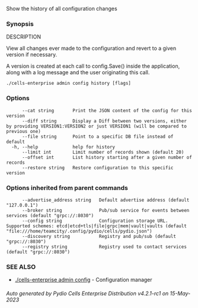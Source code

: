 Show the history of all configuration changes

### Synopsis


DESCRIPTION

  View all changes ever made to the configuration and revert to a given version if necessary.

  A version is created at each call to config.Save() inside the application, along with a log message
  and the user originating this call.


```
./cells-enterprise admin config history [flags]
```

### Options

```
      --cat string       Print the JSON content of the config for this version
      --diff string      Display a Diff between two versions, either by providing VERSION1:VERSION2 or just VERSION1 (will be compared to previous one)
      --file string      Point to a specific DB file instead of default
  -h, --help             help for history
      --limit int        Limit number of records shown (default 20)
      --offset int       List history starting after a given number of records
      --restore string   Restore configuration to this specific version
```

### Options inherited from parent commands

```
      --advertise_address string   Default advertise address (default "127.0.0.1")
      --broker string              Pub/sub service for events between services (default "grpc://:8030")
      --config string              Configuration storage URL. Supported schemes: etcd|etcd+tls|file|grpc|mem|vault|vaults (default "file:///home/teamcity/.config/pydio/cells/pydio.json")
      --discovery string           Registry and pub/sub (default "grpc://:8030")
      --registry string            Registry used to contact services (default "grpc://:8030")
```

### SEE ALSO

* [./cells-enterprise admin config](./cells-enterprise-admin-config)	 - Configuration manager

###### Auto generated by Pydio Cells Enterprise Distribution v4.2.1-rc1 on 15-May-2023
